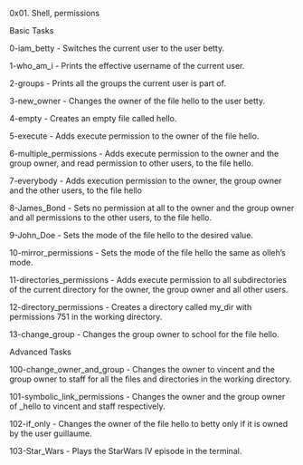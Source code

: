 0x01. Shell, permissions



Basic Tasks



0-iam_betty - Switches the current user to the user betty.

1-who_am_i - Prints the effective username of the current user.

2-groups - Prints all the groups the current user is part of.

3-new_owner - Changes the owner of the file hello to the user betty.

4-empty - Creates an empty file called hello.

5-execute - Adds execute permission to the owner of the file hello.

6-multiple_permissions - Adds execute permission to the owner and the group owner, and read permission to other users, to the file hello.

7-everybody - Adds execution permission to the owner, the group owner and the other users, to the file hello

8-James_Bond - Sets no permission at all to the owner and the group owner and all permissions to the other users, to the file hello.

9-John_Doe - Sets the mode of the file hello to the desired value.

10-mirror_permissions - Sets the mode of the file hello the same as olleh’s mode.

11-directories_permissions - Adds execute permission to all subdirectories of the current directory for the owner, the group owner and all other users.

12-directory_permissions - Creates a directory called my_dir with permissions 751 in the working directory.

13-change_group - Changes the group owner to school for the file hello.



Advanced Tasks



100-change_owner_and_group - Changes the owner to vincent and the group owner to staff for all the files and directories in the working directory.

101-symbolic_link_permissions - Changes the owner and the group owner of _hello to vincent and staff respectively.

102-if_only - Changes the owner of the file hello to betty only if it is owned by the user guillaume.

103-Star_Wars - Plays the StarWars IV episode in the terminal.
